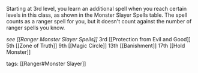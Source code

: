 Starting at 3rd level, you learn an additional spell when you reach certain levels in this class, as shown in the Monster Slayer Spells table. The spell counts as a ranger spell for you, but it doesn't count against the number of ranger spells you know.

*see [[Ranger Monster Slayer Spells]]*
3rd		[[Protection from Evil and Good]]
5th		[[Zone of Truth]]
9th		[[Magic Circle]]
13th	[[Banishment]]
17th	[[Hold Monster]]

tags: [[Ranger#Monster Slayer]]